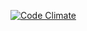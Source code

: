 [![Code Climate](https://codeclimate.com/github/paveldruzyak/trelligator/badges/gpa.svg)](https://codeclimate.com/github/paveldruzyak/trelligator)
